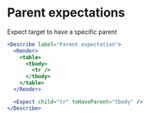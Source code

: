 # Parent expectations

Expect target to have a specific parent

```jsx
<Describe label="Parent expectation">
  <Render>
    <table>
      <tbody>
        <tr />
      </tbody>
    </table>
  </Render>

  <Expect child="tr" toHaveParent="tbody" />
</Describe>
```
